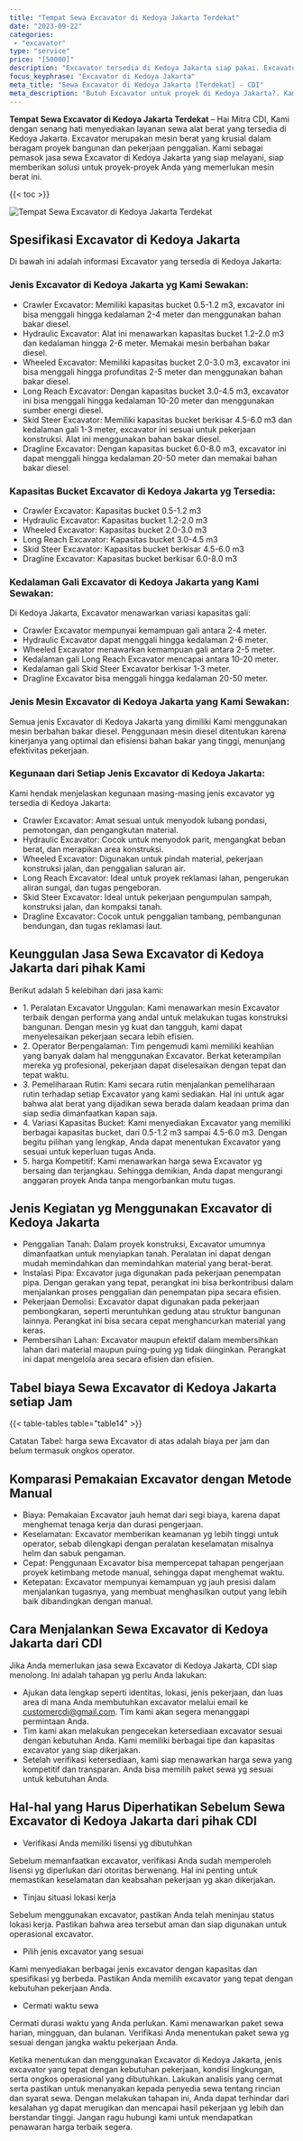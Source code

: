 ```yaml
---
title: "Tempat Sewa Excavator di Kedoya Jakarta Terdekat"
date: "2023-09-22"
categories:
 - "excavator"
type: "service"
price: "[50000]"
description: "Excavator tersedia di Kedoya Jakarta siap pakai. Excavator menjadi pilihan utama kontraktor untuk menunjang kelancaran pekerjaan. Konsultasikan kebutuhan Anda."
focus_keyphrase: "Excavator di Kedoya Jakarta"
meta_title: "Sewa Excavator di Kedoya Jakarta [Terdekat] - CDI"
meta_description: "Butuh Excavator untuk proyek di Kedoya Jakarta?. Kami menyediakan Excavator berkualitas untuk menyelesaikan pekerjaan. Penawaran spesial minggu ini tersedia."
---
```


**Tempat Sewa Excavator di Kedoya Jakarta Terdekat** – Hai Mitra CDI, Kami dengan senang hati menyediakan layanan sewa alat berat yang tersedia di Kedoya Jakarta. Excavator merupakan mesin berat yang krusial dalam beragam proyek bangunan dan pekerjaan penggalian. Kami sebagai pemasok jasa sewa Excavator di Kedoya Jakarta yang siap melayani, siap memberikan solusi untuk proyek-proyek Anda yang memerlukan mesin berat ini.

{{< toc >}}

![Tempat Sewa Excavator di Kedoya Jakarta Terdekat](/images/excavator/excavator-19.jpg)

## Spesifikasi Excavator di Kedoya Jakarta

Di bawah ini adalah informasi Excavator yang tersedia di Kedoya Jakarta:

### Jenis Excavator di Kedoya Jakarta yg Kami Sewakan:

*   Crawler Excavator: Memiliki kapasitas bucket 0.5-1.2 m3, excavator ini bisa menggali hingga kedalaman 2-4 meter dan menggunakan bahan bakar diesel.
*   Hydraulic Excavator: Alat ini menawarkan kapasitas bucket 1.2-2.0 m3 dan kedalaman hingga 2-6 meter. Memakai mesin berbahan bakar diesel.
*   Wheeled Excavator: Memiliki kapasitas bucket 2.0-3.0 m3, excavator ini bisa menggali hingga profunditas 2-5 meter dan menggunakan bahan bakar diesel.
*   Long Reach Excavator: Dengan kapasitas bucket 3.0-4.5 m3, excavator ini bisa menggali hingga kedalaman 10-20 meter dan menggunakan sumber energi diesel.
*   Skid Steer Excavator: Memiliki kapasitas bucket berkisar 4.5-6.0 m3 dan kedalaman gali 1-3 meter, excavator ini sesuai untuk pekerjaan konstruksi. Alat ini menggunakan bahan bakar diesel.
*   Dragline Excavator: Dengan kapasitas bucket 6.0-8.0 m3, excavator ini dapat menggali hingga kedalaman 20-50 meter dan memakai bahan bakar diesel.

### Kapasitas Bucket Excavator di Kedoya Jakarta yg Tersedia:

*   Crawler Excavator: Kapasitas bucket 0.5-1.2 m3
*   Hydraulic Excavator: Kapasitas bucket 1.2-2.0 m3
*   Wheeled Excavator: Kapasitas bucket 2.0-3.0 m3
*   Long Reach Excavator: Kapasitas bucket 3.0-4.5 m3
*   Skid Steer Excavator: Kapasitas bucket berkisar 4.5-6.0 m3
*   Dragline Excavator: Kapasitas bucket berkisar 6.0-8.0 m3

### Kedalaman Gali Excavator di Kedoya Jakarta yang Kami Sewakan:

Di Kedoya Jakarta, Excavator menawarkan variasi kapasitas gali:

*   Crawler Excavator mempunyai kemampuan gali antara 2-4 meter.
*   Hydraulic Excavator dapat menggali hingga kedalaman 2-6 meter.
*   Wheeled Excavator menawarkan kemampuan gali antara 2-5 meter.
*   Kedalaman gali Long Reach Excavator mencapai antara 10-20 meter.
*   Kedalaman gali Skid Steer Excavator berkisar 1-3 meter.
*   Dragline Excavator bisa menggali hingga kedalaman 20-50 meter.

### Jenis Mesin Excavator di Kedoya Jakarta yang Kami Sewakan:

Semua jenis Excavator di Kedoya Jakarta yang dimiliki Kami menggunakan mesin berbahan bakar diesel. Penggunaan mesin diesel ditentukan karena kinerjanya yang optimal dan efisiensi bahan bakar yang tinggi, menunjang efektivitas pekerjaan.

### Kegunaan dari Setiap Jenis Excavator di Kedoya Jakarta:

Kami hendak menjelaskan kegunaan masing-masing jenis excavator yg tersedia di Kedoya Jakarta:

*   Crawler Excavator: Amat sesuai untuk menyodok lubang pondasi, pemotongan, dan pengangkutan material.
*   Hydraulic Excavator: Cocok untuk menyodok parit, mengangkat beban berat, dan merapikan area konstruksi.
*   Wheeled Excavator: Digunakan untuk pindah material, pekerjaan konstruksi jalan, dan penggalian saluran air.
*   Long Reach Excavator: Ideal untuk proyek reklamasi lahan, pengerukan aliran sungai, dan tugas pengeboran.
*   Skid Steer Excavator: Ideal untuk pekerjaan pengumpulan sampah, konstruksi jalan, dan kompaksi tanah.
*   Dragline Excavator: Cocok untuk penggalian tambang, pembangunan bendungan, dan tugas reklamasi laut.

## Keunggulan Jasa Sewa Excavator di Kedoya Jakarta dari pihak Kami

Berikut adalah 5 kelebihan dari jasa kami:

*   1\. Peralatan Excavator Unggulan: Kami menawarkan mesin Excavator terbaik dengan performa yang andal untuk melakukan tugas konstruksi bangunan. Dengan mesin yg kuat dan tangguh, kami dapat menyelesaikan pekerjaan secara lebih efisien.
*   2\. Operator Berpengalaman: Tim pengemudi kami memiliki keahlian yang banyak dalam hal menggunakan Excavator. Berkat keterampilan mereka yg profesional, pekerjaan dapat diselesaikan dengan tepat dan tepat waktu.
*   3\. Pemeliharaan Rutin: Kami secara rutin menjalankan pemeliharaan rutin terhadap setiap Excavator yang kami sediakan. Hal ini untuk agar bahwa alat berat yang dijadikan sewa berada dalam keadaan prima dan siap sedia dimanfaatkan kapan saja.
*   4\. Variasi Kapasitas Bucket: Kami menyediakan Excavator yang memiliki berbagai kapasitas bucket, dari 0.5-1.2 m3 sampai 4.5-6.0 m3. Dengan begitu pilihan yang lengkap, Anda dapat menentukan Excavator yang sesuai untuk keperluan tugas Anda.
*   5\. harga Kompetitif: Kami menawarkan harga sewa Excavator yg bersaing dan terjangkau. Sehingga demikian, Anda dapat mengurangi anggaran proyek Anda tanpa mengorbankan mutu tugas.

## Jenis Kegiatan yg Menggunakan Excavator di Kedoya Jakarta

*   Penggalian Tanah: Dalam proyek konstruksi, Excavator umumnya dimanfaatkan untuk menyiapkan tanah. Peralatan ini dapat dengan mudah memindahkan dan memindahkan material yang berat-berat.
*   Instalasi Pipa: Excavator juga digunakan pada pekerjaan penempatan pipa. Dengan gerakan yang tepat, perangkat ini bisa berkontribusi dalam menjalankan proses penggalian dan penempatan pipa secara efisien.
*   Pekerjaan Demolisi: Excavator dapat digunakan pada pekerjaan pembongkaran, seperti meruntuhkan gedung atau struktur bangunan lainnya. Perangkat ini bisa secara cepat menghancurkan material yang keras.
*   Pembersihan Lahan: Excavator maupun efektif dalam membersihkan lahan dari material maupun puing-puing yg tidak diinginkan. Perangkat ini dapat mengelola area secara efisien dan efisien.

## Tabel biaya Sewa Excavator di Kedoya Jakarta setiap Jam

{{< table-tables table="table14" >}}

Catatan Tabel: harga sewa Excavator di atas adalah biaya per jam dan belum termasuk ongkos operator.

## Komparasi Pemakaian Excavator dengan Metode Manual

*   Biaya: Pemakaian Excavator jauh hemat dari segi biaya, karena dapat menghemat tenaga kerja dan durasi pengerjaan.
*   Keselamatan: Excavator memberikan keamanan yg lebih tinggi untuk operator, sebab dilengkapi dengan peralatan keselamatan misalnya helm dan sabuk pengaman.
*   Cepat: Penggunaan Excavator bisa mempercepat tahapan pengerjaan proyek ketimbang metode manual, sehingga dapat menghemat waktu.
*   Ketepatan: Excavator mempunyai kemampuan yg jauh presisi dalam menjalankan tugasnya, yang membuat menghasilkan output yang lebih baik dibandingkan dengan manual.

## Cara Menjalankan Sewa Excavator di Kedoya Jakarta dari CDI

Jika Anda memerlukan jasa sewa Excavator di Kedoya Jakarta, CDI siap menolong. Ini adalah tahapan yg perlu Anda lakukan:

*   Ajukan data lengkap seperti identitas, lokasi, jenis pekerjaan, dan luas area di mana Anda membutuhkan excavator melalui email ke customercdi@gmail.com. Tim kami akan segera menanggapi permintaan Anda.
*   Tim kami akan melakukan pengecekan ketersediaan excavator sesuai dengan kebutuhan Anda. Kami memiliki berbagai tipe dan kapasitas excavator yang siap dikerjakan.
*   Setelah verifikasi ketersediaan, kami siap menawarkan harga sewa yang kompetitif dan transparan. Anda bisa memilih paket sewa yg sesuai untuk kebutuhan Anda.

## Hal-hal yang Harus Diperhatikan Sebelum Sewa Excavator di Kedoya Jakarta dari pihak CDI

*   Verifikasi Anda memiliki lisensi yg dibutuhkan

Sebelum memanfaatkan excavator, verifikasi Anda sudah memperoleh lisensi yg diperlukan dari otoritas berwenang. Hal ini penting untuk memastikan keselamatan dan keabsahan pekerjaan yg akan dikerjakan.
*   Tinjau situasi lokasi kerja

Sebelum menggunakan excavator, pastikan Anda telah meninjau status lokasi kerja. Pastikan bahwa area tersebut aman dan siap digunakan untuk operasional excavator.
*   Pilih jenis excavator yang sesuai

Kami menyediakan berbagai jenis excavator dengan kapasitas dan spesifikasi yg berbeda. Pastikan Anda memilih excavator yang tepat dengan kebutuhan pekerjaan Anda.
*   Cermati waktu sewa

Cermati durasi waktu yang Anda perlukan. Kami menawarkan paket sewa harian, mingguan, dan bulanan. Verifikasi Anda menentukan paket sewa yg sesuai dengan jangka waktu pekerjaan Anda.

Ketika menentukan dan menggunakan Excavator di Kedoya Jakarta, jenis excavator yang tepat dengan kebutuhan pekerjaan, kondisi lingkungan, serta ongkos operasional yang dibutuhkan. Lakukan analisis yang cermat serta pastikan untuk menanyakan kepada penyedia sewa tentang rincian dan syarat sewa. Dengan melakukan tahapan ini, Anda dapat terhindar dari kesalahan yg dapat merugikan dan mencapai hasil pekerjaan yg lebih dan berstandar tinggi. Jangan ragu hubungi kami untuk mendapatkan penawaran harga terbaik segera.